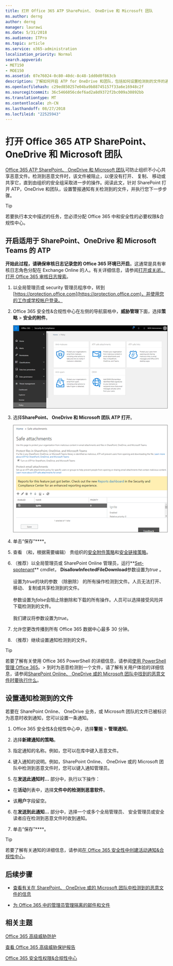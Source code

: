 ```yaml
---
title: 打开 Office 365 ATP SharePoint、 OneDrive 和 Microsoft 团队
ms.author: derng
author: derng
manager: laurawi
ms.date: 5/31/2018
ms.audience: ITPro
ms.topic: article
ms.service: o365-administration
localization_priority: Normal
search.appverid:
- MET150
- MOE150
ms.assetid: 07e76024-0c80-40dc-8c48-1dd0d0f863cb
description: 了解如何开启 ATP for OneDrive 和团队，包括如何设置检测到的文件的通知。
ms.openlocfilehash: c29ed850257e04ba9b88745157f33a6e16948c2f
ms.sourcegitcommit: 36c5466056cdef6ad2a8d9372f2bc009a30892bb
ms.translationtype: MT
ms.contentlocale: zh-CN
ms.lasthandoff: 08/27/2018
ms.locfileid: "22525943"
---
```

# <a name="turn-on-office-365-atp-for-sharepoint-onedrive-and-microsoft-teams"></a>打开 Office 365 ATP SharePoint、 OneDrive 和 Microsoft 团队

[Office 365 ATP SharePoint、 OneDrive 和 Microsoft 团队](atp-for-spo-odb-and-teams.md)可防止组织不小心共享恶意文件。检测到恶意文件时，该文件被阻止，以便没有打开、 复制、 移动或共享它，直到由组织的安全组采取进一步的操作。阅读此文，针对 SharePoint 打开 ATP，OneDrive 和团队，设置警报通知有关检测到的文件，并执行您下一步步骤。 
  
> [!TIP]
> 若要执行本文中描述的任务，您必须分配 Office 365 中和安全性的必要权限&amp;合规性中心。
  
## <a name="turn-on-atp-for-sharepoint-onedrive-and-microsoft-teams"></a>开启适用于 SharePoint、OneDrive 和 Microsoft Teams 的 ATP

 **开始此过程，请确保审核日志记录您的 Office 365 环境已开启**。这通常是具有审核日志角色分配在 Exchange Online 的人。有关详细信息，请参阅[打开或关闭，打开 Office 365 审核日志搜索](turn-audit-log-search-on-or-off.md)。
  
1. 以全局管理员或 security 管理员程序中，转到[https://protection.office.com](https://protection.office.com)，并使用您的工作或学校帐户登录。
    
2. Office 365 安全性&amp;合规性中心在左侧的导航窗格中，**威胁管理**下面，选择**策略** \> **安全的附件**。
    
    ![安全中&amp;合规性中心中，选择威胁管理\>策略](media/08849c91-f043-4cd1-a55e-d440c86442f2.png)
  
3. 选择**SharePoint、 OneDrive 和 Microsoft 团队 ATP 打开**。
    
    ![启用高级的威胁 Protection for SharePoint Online，OneDrive for Business 和 Microsoft 团队](media/48cfaace-59cc-4e60-bf86-05ff6b99bdbf.png)
  
4. 单击“保存”****。
    
5. 查看 （和，根据需要编辑） 贵组织的[安全附件策略](set-up-atp-safe-attachments-policies.md)和[安全链接策略](set-up-atp-safe-links-policies.md)。
    
6. （推荐）以全局管理员或 SharePoint Online 管理员，运行**[Set-spotenant](https://docs.microsoft.com/powershell/module/sharepoint-online/Set-SPOTenant?view=sharepoint-ps)** cmdlet， **DisallowInfectedFileDownload**参数设置为*true* 。 </br></br>设置为*true*的块的参数 （除删除） 的所有操作检测到文件。人员无法打开、 移动、 复制或共享检测到的文件。</br></br>参数设置为*false*会阻止除删除和下载的所有操作。人员可以选择接受风险并下载检测到的文件。</br></br>我们建议将参数设置为*true*。 
   
7. 允许您更改传播到所有 Office 365 数据中心最多 30 分钟。
    
8. （推荐）继续设置通知检测到的文件。
    
> [!TIP]
> 若要了解有关使用 Office 365 PowerShell 的详细信息，请参阅[使用 PowerShell 管理 Office 365](https://docs.microsoft.com/office365/enterprise/powershell/manage-office-365-with-office-365-powershell)。> 到时为恶意检测到一个文件，请了解有关用户体验的详细信息，请参阅[SharePoint Online、 OneDrive 或的 Microsoft 团队中找到的恶意文件时要执行什么](https://support.office.com/article/01e902ad-a903-4e0f-b093-1e1ac0c37ad2)。 
  
## <a name="set-up-alerts-for-detected-files"></a>设置通知检测到的文件

若要在 SharePoint Online、 OneDrive 业务，或 Microsoft 团队的文件已被标识为恶意时收到通知，您可以设置一条通知。
  
1. Office 365 安全性&amp;合规性中心中，选择**警报** \> **管理通知**。
    
2. 选择**新建通知的策略**。
    
3. 指定通知的名称。例如，您可以在库中键入恶意文件。
    
4. 键入通知的说明。例如，SharePoint Online、 OneDrive 或的 Microsoft 团队中检测到恶意文件时，您可以键入通知管理员。
    
5. 在**发送此通知时...** 部分中，执行以下操作： 
    
  - 在**活动**列表中，选择**文件中的检测到恶意软件**。
    
  - 该**用户**字段留空。 
    
6. 在**发送到此通知...** 部分中，选择一个或多个全局管理员、 安全管理员或安全读者应在检测到恶意文件时收到通知。 
    
7. 单击“保存”****。
    
> [!TIP]
> 若要了解有关通知的详细信息，请参阅[在 Office 365 安全性中创建活动通知&amp;合规性中心](create-activity-alerts.md)。 
  
## <a name="next-steps"></a>后续步骤

- [查看有关在 SharePoint、 OneDrive 或的 Microsoft 团队中检测到的恶意文件的信息](malicious-files-detected-in-spo-odb-or-teams.md)
    
- [为 Office 365 中的管理员管理隔离的邮件和文件](manage-quarantined-messages-and-files.md)
    
## <a name="related-topics"></a>相关主题

[Office 365 高级威胁防护](office-365-atp.md)
  
[查看 Office 365 高级威胁保护报告](view-reports-for-atp.md)
  
[Office 365 安全性权限&amp;合规性中心](permissions-in-the-security-and-compliance-center.md)
  

